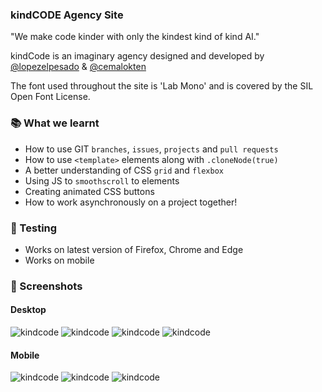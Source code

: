 ### kindCODE Agency Site

"We make code kinder with only the kindest kind of kind AI."

kindCode is an imaginary agency designed and developed by [@lopezelpesado](https://github.com/lopezelpesado) & [@cemalokten](https://github.com/cemalokten)

The font used throughout the site is 'Lab Mono' and is covered by the SIL Open Font License.

### 📚 What we learnt
- How to use GIT `branches`, `issues`, `projects` and `pull requests`
- How to use `<template>` elements along with `.cloneNode(true)`
- A better understanding of CSS `grid` and `flexbox`
- Using JS to `smoothscroll` to elements
- Creating animated CSS buttons
- How to work asynchronously on a project together! 

### 🦺 Testing
- Works on latest version of Firefox, Chrome and Edge
- Works on mobile

### 👀 Screenshots

#### Desktop

![kindcode](images/README/kindcode-1.png)
![kindcode](images/README/kindcode-2.png)
![kindcode](images/README/kindcode-3.png)
![kindcode](images/README/kindcode-4.png)

#### Mobile

![kindcode](images/README/kindcode-5.png)
![kindcode](images/README/kindcode-6.png)
![kindcode](images/README/kindcode-7.png)
